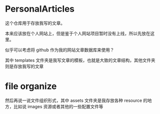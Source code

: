 # PersonalArticles

这个仓库用于存放我写的文章。

本来应该放在个人网站上，但是鉴于个人网站项目暂时没有上线，所以先放在这里。

似乎可以考虑将 github 作为我的网站文章数据库来使用？

其中 templates 文件夹是我写文章的模板，也就是大致的文章结构，其他文件夹则是存放我写的文章

# file organize

然后再说一说文件组织形式，其中 assets 文件夹是我存放各种 resource 的地方，比如说 images 资源或者其他的一些配置文件等

